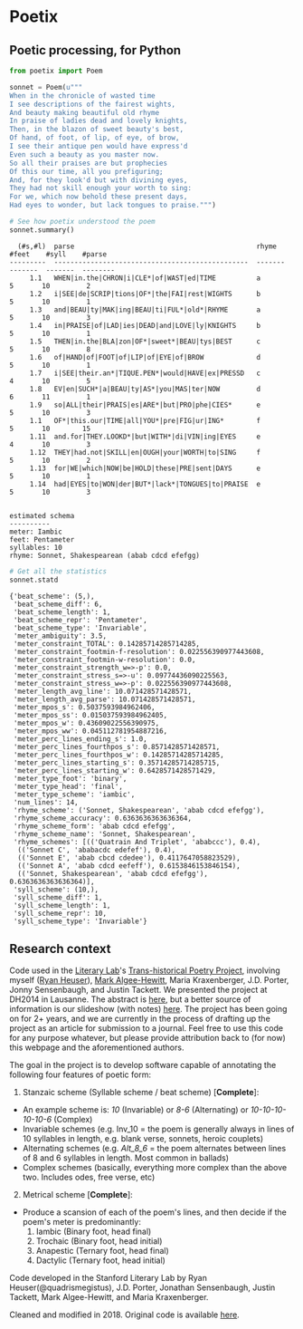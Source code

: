 # Poetix

## Poetic processing, for Python ##

```python
from poetix import Poem

sonnet = Poem(u"""
When in the chronicle of wasted time
I see descriptions of the fairest wights,
And beauty making beautiful old rhyme
In praise of ladies dead and lovely knights,
Then, in the blazon of sweet beauty's best,
Of hand, of foot, of lip, of eye, of brow,
I see their antique pen would have express'd
Even such a beauty as you master now.
So all their praises are but prophecies
Of this our time, all you prefiguring;
And, for they look'd but with divining eyes,
They had not skill enough your worth to sing:
For we, which now behold these present days,
Had eyes to wonder, but lack tongues to praise.""")

# See how poetix understood the poem
sonnet.summary()
```

      (#s,#l)  parse                                             rhyme      #feet    #syll    #parse
    ---------  ------------------------------------------------  -------  -------  -------  --------
         1.1   WHEN|in.the|CHRON|i|CLE*|of|WAST|ed|TIME          a              5       10         2
         1.2   i|SEE|de|SCRIP|tions|OF*|the|FAI|rest|WIGHTS      b              5       10         1
         1.3   and|BEAU|ty|MAK|ing|BEAU|ti|FUL*|old*|RHYME       a              5       10         3
         1.4   in|PRAISE|of|LAD|ies|DEAD|and|LOVE|ly|KNIGHTS     b              5       10         1
         1.5   THEN|in.the|BLA|zon|OF*|sweet*|BEAU|tys|BEST      c              5       10         8
         1.6   of|HAND|of|FOOT|of|LIP|of|EYE|of|BROW             d              5       10         1
         1.7   i|SEE|their.an*|TIQUE.PEN*|would|HAVE|ex|PRESSD   c              4       10         5
         1.8   EV|en|SUCH*|a|BEAU|ty|AS*|you|MAS|ter|NOW         d              6       11         1
         1.9   so|ALL|their|PRAIS|es|ARE*|but|PRO|phe|CIES*      e              5       10         3
         1.1   OF*|this.our|TIME|all|YOU*|pre|FIG|ur|ING*        f              5       10        15
         1.11  and.for|THEY.LOOKD*|but|WITH*|di|VIN|ing|EYES     e              4       10         3
         1.12  THEY|had.not|SKILL|en|OUGH|your|WORTH|to|SING     f              5       10         2
         1.13  for|WE|which|NOW|be|HOLD|these|PRE|sent|DAYS      e              5       10         1
         1.14  had|EYES|to|WON|der|BUT*|lack*|TONGUES|to|PRAISE  e              5       10         3


    estimated schema
    ----------
    meter: Iambic
    feet: Pentameter
    syllables: 10
    rhyme: Sonnet, Shakespearean (abab cdcd efefgg)

```python
# Get all the statistics
sonnet.statd
```

    {'beat_scheme': (5,),
     'beat_scheme_diff': 6,
     'beat_scheme_length': 1,
     'beat_scheme_repr': 'Pentameter',
     'beat_scheme_type': 'Invariable',
     'meter_ambiguity': 3.5,
     'meter_constraint_TOTAL': 0.14285714285714285,
     'meter_constraint_footmin-f-resolution': 0.022556390977443608,
     'meter_constraint_footmin-w-resolution': 0.0,
     'meter_constraint_strength_w=>-p': 0.0,
     'meter_constraint_stress_s=>-u': 0.09774436090225563,
     'meter_constraint_stress_w=>-p': 0.022556390977443608,
     'meter_length_avg_line': 10.071428571428571,
     'meter_length_avg_parse': 10.071428571428571,
     'meter_mpos_s': 0.5037593984962406,
     'meter_mpos_ss': 0.015037593984962405,
     'meter_mpos_w': 0.43609022556390975,
     'meter_mpos_ww': 0.045112781954887216,
     'meter_perc_lines_ending_s': 1.0,
     'meter_perc_lines_fourthpos_s': 0.8571428571428571,
     'meter_perc_lines_fourthpos_w': 0.14285714285714285,
     'meter_perc_lines_starting_s': 0.35714285714285715,
     'meter_perc_lines_starting_w': 0.6428571428571429,
     'meter_type_foot': 'binary',
     'meter_type_head': 'final',
     'meter_type_scheme': 'iambic',
     'num_lines': 14,
     'rhyme_scheme': ('Sonnet, Shakespearean', 'abab cdcd efefgg'),
     'rhyme_scheme_accuracy': 0.6363636363636364,
     'rhyme_scheme_form': 'abab cdcd efefgg',
     'rhyme_scheme_name': 'Sonnet, Shakespearean',
     'rhyme_schemes': [(('Quatrain And Triplet', 'ababccc'), 0.4),
      (('Sonnet C', 'ababacdc edefef'), 0.4),
      (('Sonnet E', 'abab cbcd cdedee'), 0.4117647058823529),
      (('Sonnet A', 'abab cdcd eefeff'), 0.6153846153846154),
      (('Sonnet, Shakespearean', 'abab cdcd efefgg'), 0.6363636363636364)],
     'syll_scheme': (10,),
     'syll_scheme_diff': 1,
     'syll_scheme_length': 1,
     'syll_scheme_repr': 10,
     'syll_scheme_type': 'Invariable'}


## Research context

Code used in the [Literary Lab](http://litlab.stanford.edu)'s [Trans-historical Poetry Project](http://litlab.stanford.edu/?page_id=13), involving myself ([Ryan Heuser](http://twitter.com/quadrismegistus)), [Mark Algee-Hewitt](https://twitter.com/mark_a_h), Maria Kraxenberger, J.D. Porter, Jonny Sensenbaugh, and Justin Tackett. We presented the project at DH2014 in Lausanne. The abstract is [here](http://dharchive.org/paper/DH2014/Paper-788.xml), but a better source of information is our slideshow (with notes) [here](https://docs.google.com/presentation/d/1KyCi4s6P1fE4D3SlzlZPnXgPjwZvyv_Vt-aU3tlb24I/edit?usp=sharing). The project has been going on for 2+ years, and we are currently in the process of drafting up the project as an article for submission to a journal. Feel free to use this code for any purpose whatever, but please provide attribution back to (for now) this webpage and the aforementioned authors.

The goal in the project is to develop software capable of annotating the following four features of poetic form:

1. Stanzaic scheme (Syllable scheme / beat scheme) [**Complete**]:
  * An example scheme is: _10_ (Invariable) or _8-6_ (Alternating) or _10-10-10-10-10-6_ (Complex)
  * Invariable schemes (e.g. Inv_10 = the poem is generally always in lines of 10 syllables in length, e.g. blank verse, sonnets, heroic couplets)
  * Alternating schemes (e.g. _Alt_8_6_ = the poem alternates between lines of 8 and 6 syllables in length. Most common in ballads)
  * Complex schemes (basically, everything more complex than the above two. Includes odes, free verse, etc)

2. Metrical scheme [**Complete**]:
  * Produce a scansion of each of the poem's lines, and then decide if the poem's meter is predominantly:
    1. Iambic (Binary foot, head final)
    2. Trochaic (Binary foot, head initial)
    3. Anapestic (Ternary foot, head final)
    4. Dactylic (Ternary foot, head initial)


Code developed in the Stanford Literary Lab by Ryan Heuser(@quadrismegistus), J.D. Porter, Jonathan Sensenbaugh, Justin Tackett, Mark Algee-Hewitt, and Maria Kraxenberger.

Cleaned and modified in 2018. Original code is available [here](http://github.com/quadrismegistus/litlab-poetry).
